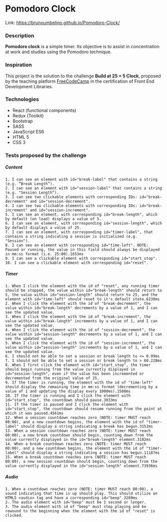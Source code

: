 # Pomodoro Clock 
Link: https://brunoumbelino.github.io/Pomodoro-Clock/
### Description
**Pomodoro clock** is a simple timer. Its objective is to assist in concentration at work and studies using the Pomodoro technique. 
### Inspiration
This project is the solution to the challenge **Build at 25 + 5 Clock**, proposed by the teaching platform [FreeCodeCamp](https://www.freecodecamp.org/) in the certification of Front End Development Libraries. 
### Technologies
- React (functional components)
- Redux (Toolkit)
- Bootstrap
- SASS
- JavaScript ES6
- HTML 5
- CSS 3
### Tests proposed by the challenge 

##### Content

    1. I can see an element with id="break-label" that contains a string (e.g. “Break Length”).
    2. I can see an element with id="session-label" that contains a string (e.g. "Session Length”).
    3. I can see two clickable elements with corresponding IDs: id="break-decrement" and id="session-decrement".
    4. I can see two clickable elements with corresponding IDs: id="break-increment" and id="session-increment".
    5. I can see an element, with corresponding id="break-length", which by default (on load) displays a value of 5.
    6. I can see an element, with corresponding id="session-length", which by default displays a value of 25.
    7. I can see an element, with corresponding id="timer-label", that contains a string indicating a session is initialized (e.g. "Session").
    8. I can see an element with corresponding id="time-left". NOTE: Paused or running, the value in this field should always be displayed in mm:ss format (i.e. 25:00).1653ms
    9. I can see a clickable element with corresponding id="start_stop".
    10. I can see a clickable element with corresponding id="reset".

##### Timer

    1. When I click the element with the id of "reset", any running timer should be stopped, the value within id="break-length" should return to 5, the value within id="session-length" should return to 25, and the element with id="time-left" should reset to it's default state.6238ms
    2. When I click the element with the id of "break-decrement", the value within id="break-length" decrements by a value of 1, and I can see the updated value.
    3. When I click the element with the id of "break-increment", the value within id="break-length" increments by a value of 1, and I can see the updated value.
    4. When I click the element with the id of "session-decrement", the value within id="session-length" decrements by a value of 1, and I can see the updated value.
    5. When I click the element with the id of "session-increment", the value within id="session-length" increments by a value of 1, and I can see the updated value.
    6. I should not be able to set a session or break length to <= 0.99ms
    7. I should not be able to set a session or break length to > 60.228ms
    8. When I first click the element with id="start_stop", the timer should begin running from the value currently displayed in id="session-length", even if the value has been incremented or decremented from the original value of 25.
    9. If the timer is running, the element with the id of "time-left" should display the remaining time in mm:ss format (decrementing by a value of 1 and updating the display every 1000ms).1508ms
    10. If the timer is running and I click the element with id="start_stop", the countdown should pause.3033ms
    11. If the timer is paused and I click the element with id="start_stop", the countdown should resume running from the point at which it was paused.4561ms
    12. When a session countdown reaches zero (NOTE: timer MUST reach 00:00), and a new countdown begins, the element with the id of "timer-label" should display a string indicating a break has begun.3152ms
    13. When a session countdown reaches zero (NOTE: timer MUST reach 00:00), a new break countdown should begin, counting down from the value currently displayed in the id="break-length" element.3102ms
    14. When a break countdown reaches zero (NOTE: timer MUST reach 00:00), and a new countdown begins, the element with the id of "timer-label" should display a string indicating a session has begun.11187ms
    15. When a break countdown reaches zero (NOTE: timer MUST reach 00:00), a new session countdown should begin, counting down from the value currently displayed in the id="session-length" element.73936ms

##### Audio

    1. When a countdown reaches zero (NOTE: timer MUST reach 00:00), a sound indicating that time is up should play. This should utilize an HTML5 <audio> tag and have a corresponding id="beep".3289ms
    2. The audio element with id="beep" must be 1 second or longer.
    3. The audio element with id of "beep" must stop playing and be rewound to the beginning when the element with the id of "reset" is clicked.
